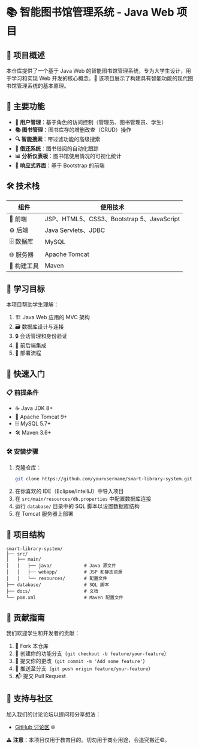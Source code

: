 # 📚 智能图书馆管理系统 - Java Web 项目

## 📖 项目概述

本仓库提供了一个基于 Java Web 的智能图书馆管理系统，专为大学生设计，用于学习和实现 Web 开发的核心概念。🚀 该项目展示了构建具有智能功能的现代图书馆管理系统的基本原理。

## 🔑 主要功能

- **👥 用户管理**：基于角色的访问控制（管理员、图书管理员、学生）
- **📚 图书管理**：图书库存的增删改查（CRUD）操作
- **🔍 智能搜索**：带过滤功能的高级搜索
- **🔄 借还系统**：图书借阅的自动化跟踪
- **📊 分析仪表板**：图书馆使用情况的可视化统计
- **📱 响应式界面**：基于 Bootstrap 的前端

## 🛠 技术栈

| 组件            | 使用技术                     |
|----------------|-----------------------------|
| 🎨 前端        | JSP、HTML5、CSS3、Bootstrap 5、JavaScript |
| ⚙ 后端        | Java Servlets、JDBC         |
| 🗄 数据库       | MySQL                      |
| 🌐 服务器      | Apache Tomcat              |
| 🔨 构建工具    | Maven                      |

## 🎯 学习目标

本项目帮助学生理解：
1. 🏗 Java Web 应用的 MVC 架构
2. 🗃 数据库设计与连接
3. 🔒 会话管理和身份验证
4. 🔗 前后端集成
5. 🚀 部署流程

## 🚀 快速入门

### 📋 前提条件
- ☕ Java JDK 8+
- 🐳 Apache Tomcat 9+
- 🗄 MySQL 5.7+
- 🛠 Maven 3.6+

### 🛠 安装步骤
1. 克隆仓库：
   ```bash
   git clone https://github.com/yourusername/smart-library-system.git
   ```
2. 在你喜欢的 IDE（Eclipse/IntelliJ）中导入项目
3. 在 `src/main/resources/db.properties` 中配置数据库连接
4. 运行 `database/` 目录中的 SQL 脚本以设置数据库结构
5. 在 Tomcat 服务器上部署

## 📂 项目结构

```plaintext
smart-library-system/
├── src/
│   ├── main/
│   │   ├── java/            # Java 源文件
│   │   ├── webapp/          # JSP 和静态资源
│   │   └── resources/       # 配置文件
├── database/                # SQL 脚本
├── docs/                    # 文档
└── pom.xml                  # Maven 配置文件
```

## 🤝 贡献指南

我们欢迎学生和开发者的贡献：
1. 🍴 Fork 本仓库
2. 🌿 创建你的功能分支（`git checkout -b feature/your-feature`）
3. 💾 提交你的更改（`git commit -m 'Add some feature'`）
4. 🚀 推送至分支（`git push origin feature/your-feature`）
5. 📬 提交 Pull Request

## 💬 支持与社区

加入我们的讨论论坛以提问和分享想法：
- [GitHub 讨论区](https://github.com/jeffernn) 🌐

**⚠ 注意**：本项目仅用于教育目的。切勿用于商业用途，会追究搬迁©️。
